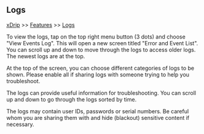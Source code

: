 ## Logs
[xDrip](../README.md) >> [Features](./Features_page) >> [Logs](./Logs)  

To view the logs, tap on the top right menu button (3 dots) and choose "View Events Log".  This will open a new screen titled "Error and Event List".  You can scroll up and down to move through the logs to access older logs.  The newest logs are at the top.  

At the top of the screen, you can choose different categories of logs to be shown.  Please enable all if sharing logs with someone trying to help you troubleshoot.  

The logs can provide useful information for troubleshooting.  You can scroll up and down to go through the logs sorted by time.  

The logs may contain user IDs, passwords or serial numbers.  Be careful whom you are sharing them with and hide (blackout) sensitive content if necessary.  
